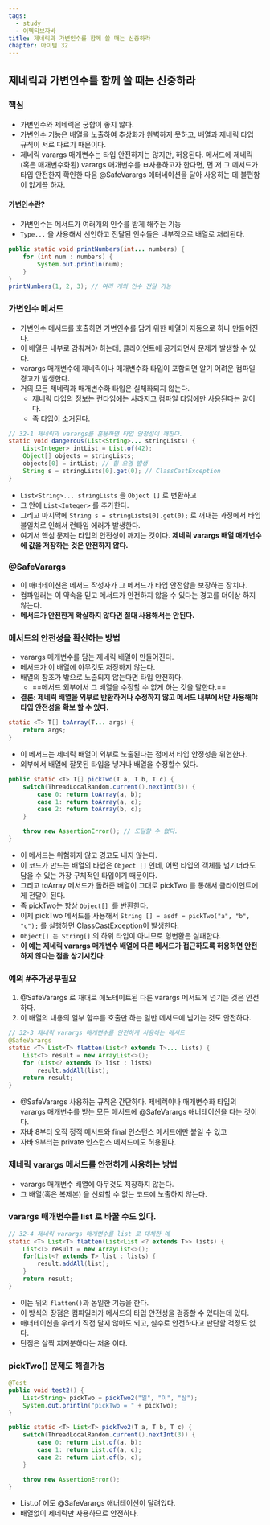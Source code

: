 ```yaml
---
tags:
  - study
  - 이펙티브자바
title: 제네릭과 가변인수를 함께 쓸 때는 신중하라
chapter: 아이템 32
---
```

## 제네릭과 가변인수를 함께 쓸 때는 신중하라

### 핵심
- 가변인수와 제네릭은 궁합이 좋지 않다.
- 가변인수 기능은 배열을 노출하여 추상화가 완벽하지 못하고, 배열과 제네릭 타입 규칙이 서로 다르기 때문이다.
- 제네릭 varargs 매개변수는 타입 안전하지는 않지만, 허용된다. 메서드에 제네릭(혹은 매개변수화된) varargs 매개변수를 ㅂ사용하고자 한다면, 먼 저 그 메서드가 타입 안전한지 확인한 다음 @SafeVarargs 애터네이션을 달아 사용하는 데 불편함이 없게끔 하자.
#### 가변인수란?
- 가변인수는 메서드가 여러개의 인수를 받게 해주는 기능
- `Type...` 을 사용해서 선언하고 전달된 인수들은 내부적으로 배열로 처리된다.
```java
public static void printNumbers(int... numbers) {
    for (int num : numbers) {
        System.out.println(num);
    }
}
printNumbers(1, 2, 3); // 여러 개의 인수 전달 가능
```
### 가변인수 메서드
-  가변인수 메서드를 호출하면 가변인수를 담기 위한 배열이 자동으로 하나 만들어진다.
- 이 배열은 내부로 감춰져야 하는데, 클라이언트에 공개되면서 문제가 발생할 수 있다.
- varargs 매개변수에 제네릭이나 매개변수화 타입이 포함되면 알기 어려운 컴파일 경고가 발생한다.
- 거의 모든 제네릭과 매개변수화 타입은 실체화되지 않는다. 
	- 제네릭 타입의 정보는 런타임에는 사라지고 컴파일 타임에만 사용된다는 말이다.
	- 즉 타입이 소거된다.
```java
// 32-1 제네릭과 varargs를 혼용하면 타입 안정성이 깨진다.
static void dangerous(List<String>... stringLists) { 
    List<Integer> intList = List.of(42);
    Object[] objects = stringLists;
    objects[0] = intList; // 힙 오염 발생
    String s = stringLists[0].get(0); // ClassCastException
}
```
- `List<String>... stringLists` 을 `Object []` 로 변환하고 
- 그 안에 `List<Integer>` 를 추가한다.
- 그리고 마지막에 `String s = stringLists[0].get(0);` 로 꺼내는 과정에서 타입 불일치로 인해서 런타임 에러가 발생한다.
- 여기서 핵심 문제는 타입의 안전성이 깨지는 것이다. **제네릭 varargs 배열 매개변수에 값을 저장하는 것은 안전하지 않다.**

### @SafeVarargs
- 이 애너테이션은 메서드 작성자가 그 메서드가 타입 안전함을 보장하는 장치다.
- 컴파일러는 이 약속을 믿고 메서드가 안전하지 않을 수 있다는 경고를 더이상 하지 않는다.
- **메서드가 안전한게 확실하지 않다면 절대 사용해서는 안된다.**
### 메서드의 안전성을 확신하는 방법
- varargs 매개변수를 담는 제네릭 배열이 만들어진다.
- 메서드가 이 배열에 아무것도 저장하지 않는다.
- 배열의 참조가 밖으로 노출되지 않는다면 타입 안전하다.
	- ==메서드 외부에서 그 배열을 수정할 수 없게 하는 것을 말한다.==
- **결론: 제네릭 배열을 외부로 반환하거나 수정하지 않고 메서드 내부에서만 사용해야 타입 안전성을 확보 할 수 있다.**
```java
static <T> T[] toArray(T... args) {
    return args;
}
```
- 이 메서드는 제네릭 배열이 외부로 노출된다는 점에서 타입 안정성을 위협한다.
- 외부에서 배열에 잘못된 타입을 넣거나 배열을 수정할수 있다.
```java
public static <T> T[] pickTwo(T a, T b, T c) {
    switch(ThreadLocalRandom.current().nextInt(3)) {
        case 0: return toArray(a, b);
        case 1: return toArray(a, c);
        case 2: return toArray(b, c);
    }

    throw new AssertionError(); // 도달할 수 없다.
}
```
- 이 메서드는 위험하지 않고 경고도 내지 않는다.
- 이 코드가 만드는 배열의 타입은 `Object []` 인데, 어떤 타입의 객체를 넘기더라도 담을 수 있는 가장 구체적인 타입이기 때문이다.
- 그리고 toArray 메서드가 돌려준 배열이 그대로 pickTwo 를 통해서 클라이언트에게 전달이 된다.
- 즉 pickTwo는 항상 `Object[] `를 반환한다.
- 이제 pickTwo 메서드를 사용해서 `String [] = asdf = pickTwo("a", "b", "c");` 를 실행하면 ClassCastException이 발생한다.
- `Object[] 는 String[]` 의 하위 타입이 아니므로 형변환은 실패한다.
- **이 예는 제네릭 varargs 매개변수 배열에 다른 메서드가 접근하도록 허용하면 안전하지 않다는 점을 상기시킨다.**

### 예외 #추가공부필요 
1. @SafeVarargs 로 재대로 애노테이트된 다른 varargs 메서드에 넘기는 것은 안전하다.
2. 이 배열의 내용의 일부 함수를 호출만 하는 일반 메서드에 넘기는 것도 안전하다.

```java
// 32-3 제네릭 varargs 매개변수를 안전하게 사용하는 메서드
@SafeVarargs
static <T> List<T> flatten(List<? extends T>... lists) {
    List<T> result = new ArrayList<>();
    for (List<? extends T> list : lists)
        result.addAll(list);
    return result;
}
```
- @SafeVarargs 사용하는 규칙은 간단하다. 제네렉이나 매개변수화 타입의 varargs 매개변수를 받는 모든 메서드에 @SafeVarargs 애너테이션을 다는 것이다.
- 자바 8부터 오직 정적 메서드와 final 인스턴스 메서드에만 붙일 수 있고
- 자바 9부터는 private 인스턴스 메서드에도 허용된다.
### 제네릭 varargs 메서드를 안전하게 사용하는 방법
- varargs 매개변수 배열에 아무것도 저장하지 않는다.
- 그 배열(혹은 복제본) 을 신뢰할 수 없는 코드에 노출하지 않는다.
### varargs 매개변수를 list 로 바꿀 수도 있다.
```java
// 32-4 제네릭 varargs 매개변수를 list 로 대체한 예
static <T> List<T> flatten(List<List <? extends T>> lists) {
    List<T> result = new ArrayList<>();
    for(List<? extends T> list : lists) {
        result.addAll(list);
    }
    return result;
}
```
- 이는 위의 `flatten()`과 동일한 기능을 한다.
- 이 방식의 장점은 컴파일러가 메서드의 타입 안전성을 검증할 수 있다는데 있다.
- 애너테이션을 우리가 직접 달지 않아도 되고, 실수로 안전하다고 판단할 걱정도 없다.
- 단점은 살짝 지저분하다는 저옫 이다.

### pickTwo() 문제도 해결가능
```java
@Test
public void test2() {
    List<String> pickTwo = pickTwo2("일", "이", "삼");
    System.out.println("pickTwo = " + pickTwo);
}

public static <T> List<T> pickTwo2(T a, T b, T c) {
    switch(ThreadLocalRandom.current().nextInt(3)) {
        case 0: return List.of(a, b);
        case 1: return List.of(a, c);
        case 2: return List.of(b, c);
    }

    throw new AssertionError();
}
```
- List.of 에도 @SafeVarargs 애너테이션이 달려있다.
- 배열없이 제네릭만 사용하므로 안전하다.
